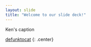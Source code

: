 ```yaml
---
layout: slide
title: "Welcome to our slide deck!"
---
```


Ken's caption

[defunktocat](https://octodex.github.com/images/defunktocat.png)
{: .center}
